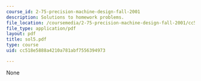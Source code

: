```yaml
---
course_id: 2-75-precision-machine-design-fall-2001
description: Solutions to homework problems.
file_location: /coursemedia/2-75-precision-machine-design-fall-2001/cc518e5888a4210a781abf7556394973_sol5.pdf
file_type: application/pdf
layout: pdf
title: sol5.pdf
type: course
uid: cc518e5888a4210a781abf7556394973

---
```

None